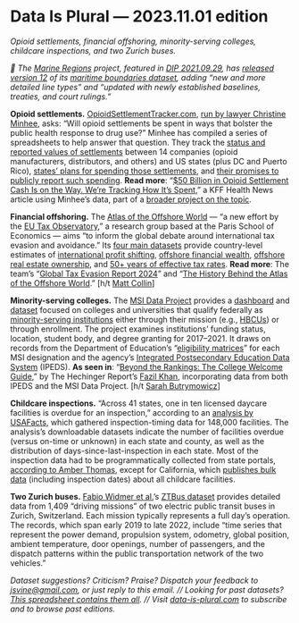 Data Is Plural — 2023.11.01 edition
===================================

*Opioid settlements, financial offshoring, minority-serving colleges, childcare inspections, and two Zurich buses.*


*🔄 The [Marine Regions](https://www.marineregions.org/) project, featured in [DIP 2021.09.29](https://www.data-is-plural.com/archive/2021-09-29-edition/), has [released version 12](https://www.marineregions.org/files/newsletter_v12.htm) of its [maritime boundaries dataset](https://www.marineregions.org/downloads.php#marbound), adding “new and more detailed line types” and “updated with newly established baselines, treaties, and court rulings.”*

 
__Opioid settlements.__ [OpioidSettlementTracker.com](https://www.opioidsettlementtracker.com/), [run by lawyer Christine Minhee](https://www.opioidsettlementtracker.com/about), asks: “Will opioid settlements be spent in ways that bolster the public health response to drug use?” Minhee has compiled a series of spreadsheets to help answer that question. They track the [status and reported values of settlements](https://www.opioidsettlementtracker.com/globalsettlementtracker/#statuses) between 14 companies (opioid manufacturers, distributors, and others) and US states (plus DC and Puerto Rico), [states’ plans for spending those settlements](https://www.opioidsettlementtracker.com/settlementspending#plans), and [their promises to publicly report such spending](https://www.opioidsettlementtracker.com/publicreporting/#promises). __Read more__: “[$50 Billion in Opioid Settlement Cash Is on the Way. We’re Tracking How It’s Spent](https://kffhealthnews.org/news/article/opioid-drugmakers-settlement-funds-50-billion-dollars-khn-investigation-payback/),” a KFF Health News article using Minhee’s data, part of a [broader project on the topic](https://kffhealthnews.org/opioid-settlements/). 


__Financial offshoring.__ The [Atlas of the Offshore World](https://atlas-offshore.world/) — “a new effort by the [EU Tax Observatory](https://www.taxobservatory.eu/),” a research group based at the Paris School of Economics — aims “to inform the global debate around international tax evasion and avoidance.” Its [four main datasets](https://atlas-offshore.world/download-data/) provide country-level estimates of [international profit shifting](https://atlas-offshore.world/dataset/global-profit), [offshore financial wealth](https://atlas-offshore.world/dataset/offshore-financial), [offshore real estate ownership](https://atlas-offshore.world/dataset/offshore-real-estate), and [50+ years of effective tax rates](https://atlas-offshore.world/dataset/effective-tax). __Read more__: The team’s “[Global Tax Evasion Report 2024](https://www.taxobservatory.eu/publication/global-tax-evasion-report-2024/)” and “[The History Behind the Atlas of the Offshore World](https://www.taxobservatory.eu/the-history-behind-the-atlas-of-the-offshore-world/).” [h/t [Matt Collin](https://sites.google.com/view/mattcollin/home)]


__Minority-serving colleges.__ The [MSI Data Project](https://www.msidata.org/) provides a [dashboard](https://www.msidata.org/data) and [dataset](https://www.msidata.org/publications) focused on colleges and universities that qualify federally as [minority-serving institutions](https://www.msidata.org/msis) either through their mission (e.g., [HBCUs](https://en.wikipedia.org/wiki/Historically_black_colleges_and_universities)) or through enrollment. The project examines institutions’ funding status, location, student body, and degree granting for 2017–2021. It draws on records from the Department of Education’s “[eligibility matrices](https://www2.ed.gov/about/offices/list/ope/idues/eligibility.html)” for each MSI designation and the agency’s [Integrated Postsecondary Education Data System](https://nces.ed.gov/ipeds/) (IPEDS). __As seen in__: “[Beyond the Rankings: The College Welcome Guide](https://hechingerreport.org/beyond-the-rankings-the-college-welcome-guide/),” by The Hechinger Report’s [Fazil Khan](https://hechingerreport.org/author/fazil-khan/), incorporating data from both IPEDS and the MSI Data Project. [h/t [Sarah Butrymowicz](https://hechingerreport.org/author/sarah-butrymowicz/)]


__Childcare inspections.__ “Across 41 states, one in ten licensed daycare facilities is overdue for an inspection,” according to an [analysis by USAFacts](https://usafacts.org/data-projects/childcare-inspections), which gathered inspection-timing data for 148,000 facilities. The analysis’s downloadable datasets indicate the number of facilities overdue (versus on-time or unknown) in each state and county, as well as the distribution of days-since-last-inspection in each state. Most of the inspection data had to be programmatically collected from state portals, [according to Amber Thomas](https://www.linkedin.com/posts/amberrthomas_are-states-meeting-their-childcare-inspection-activity-7120861735833518080-V-6s/), except for California, which [publishes bulk data](https://www.ccld.dss.ca.gov/carefacilitysearch/DownloadData) (including inspection dates) about all childcare facilities.


__Two Zurich buses.__ [Fabio Widmer et al.](https://www.nature.com/articles/s41597-023-02600-6)’s [ZTBus dataset](https://www.research-collection.ethz.ch/handle/20.500.11850/626723) provides detailed data from 1,409 “driving missions” of two electric public transit buses in Zurich, Switzerland. Each mission typically represents a full day’s operation. The records, which span early 2019 to late 2022, include “time series that represent the power demand, propulsion system, odometry, global position, ambient temperature, door openings, number of passengers, and the dispatch patterns within the public transportation network of the two vehicles.”


*Dataset suggestions? Criticism? Praise? Dispatch your feedback to jsvine@gmail.com, or just reply to this email. // Looking for past datasets? [This spreadsheet contains them all](https://docs.google.com/spreadsheets/d/1wZhPLMCHKJvwOkP4juclhjFgqIY8fQFMemwKL2c64vk/edit#gid=0). // Visit [data-is-plural.com](https://www.data-is-plural.com) to subscribe and to browse past editions.*

